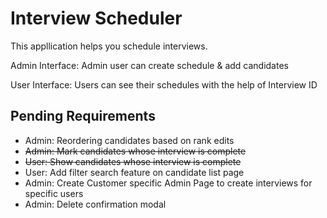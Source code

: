 # Interview Scheduler

This appllication helps you schedule interviews.

Admin Interface:
Admin user can create schedule & add candidates

User Interface:
Users can see their schedules with the help of Interview ID

## Pending Requirements

- Admin: Reordering candidates based on rank edits
- ~~Admin: Mark candidates whose interview is complete~~
- ~~User: Show candidates whose interview is complete~~
- User: Add filter search feature on candidate list page
- Admin: Create Customer specific Admin Page to create interviews for specific users
- Admin: Delete confirmation modal
